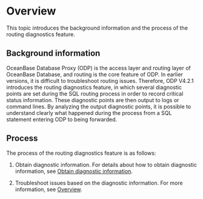 # Overview

This topic introduces the background information and the process of the routing diagnostics feature.

## Background information

OceanBase Database Proxy (ODP) is the access layer and routing layer of OceanBase Database, and routing is the core feature of ODP. In earlier versions, it is difficult to troubleshoot routing issues. Therefore, ODP V4.2.1 introduces the routing diagnostics feature, in which several diagnostic points are set during the SQL routing process in order to record critical status information. These diagnostic points are then output to logs or command lines. By analyzing the output diagnostic points, it is possible to understand clearly what happened during the process from a SQL statement entering ODP to being forwarded.

## Process

The process of the routing diagnostics feature is as follows:

1. Obtain diagnostic information. For details about how to obtain diagnostic information, see [Obtain diagnostic information](200.obtaining-diagnostic-information.md).

2. Troubleshoot issues based on the diagnostic information. For more information, see [Overview](300.diagnosis-point-troubleshooting/100.overview-of-diagnosis-point-troubleshooting.md).
